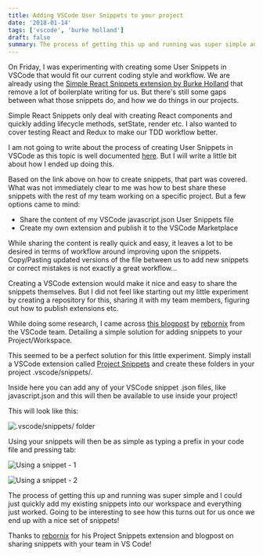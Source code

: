 ```yaml
---
title: Adding VSCode User Snippets to your project
date: '2018-01-14'
tags: ['vscode', 'burke holland']
draft: false
summary: The process of getting this up and running was super simple and I could just quickly add my existing snippets into our workspace and everything just worked.
---
```


On Friday, I was experimenting with creating some User Snippets in VSCode that would fit our current coding style and workflow. We are already using the [Simple React Snippets extension by Burke Holland](https://marketplace.visualstudio.com/items?itemName=burkeholland.simple-react-snippets) that remove a lot of boilerplate writing for us. But there's still some gaps between what those snippets do, and how we do things in our projects.

Simple React Snippets only deal with creating React components and quickly adding lifecycle methods, setState, render etc. I also wanted to cover testing React and Redux to make our TDD workflow better.

I am not going to write about the process of creating User Snippets in VSCode as this topic is well documented [here](https://code.visualstudio.com/docs/editor/userdefinedsnippets). But I will write a little bit about how I ended up doing this.

Based on the link above on how to create snippets, that part was covered. What was not immediately clear to me was how to best share these snippets with the rest of my team working on a specific project. But a few options came to mind:

- Share the content of my VSCode javascript.json User Snippets file
- Create my own extension and publish it to the VSCode Marketplace

While sharing the content is really quick and easy, it leaves a lot to be desired in terms of workflow around improving upon the snippets. Copy/Pasting updated versions of the file between us to add new snippets or correct mistakes is not exactly a great workflow...

Creating a VSCode extension would make it nice and easy to share the snippets themselves. But I did not feel like starting out my little experiment by creating a repository for this, sharing it with my team members, figuring out how to publish extensions etc.

While doing some research, I came across [this blogpost](https://medium.com/hack-visual-studio-code/share-snippets-with-your-team-in-vs-code-817801e853fb) by [rebornix](https://twitter.com/njukidreborn) from the VSCode team. Detailing a simple solution for adding snippets to your Project/Workspace.

This seemed to be a perfect solution for this little experiment. Simply install a VSCode extension called [Project Snippets](https://marketplace.visualstudio.com/items?itemName=rebornix.project-snippets) and create these folders in your project .vscode/snippets/.

Inside here you can add any of your VSCode snippet .json files, like javascript.json and this will then be available to use inside your project!

This will look like this:

![.vscode/snippets/ folder](/static/images/blogposts/adding-vscode-user-snippets-to-your-project/snippetsfolder.png)

Using your snippets will then be as simple as typing a prefix in your code file and pressing tab:

![Using a snippet - 1](/static/images/blogposts/adding-vscode-user-snippets-to-your-project/usingsnippets1.png)

![Using a snippet - 2](/static/images/blogposts/adding-vscode-user-snippets-to-your-project/usingsnippets2.png)

The process of getting this up and running was super simple and I could just quickly add my existing snippets into our workspace and everything just worked. Going to be interesting to see how this turns out for us once we end up with a nice set of snippets!

Thanks to [rebornix](https://twitter.com/njukidreborn) for his Project Snippets extension and blogpost on sharing snippets with your team in VS Code!
